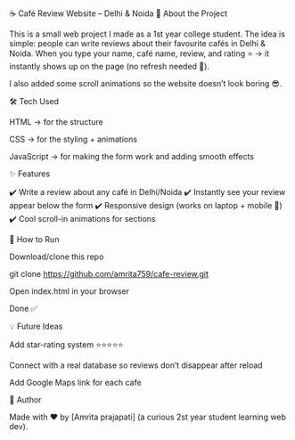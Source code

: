 ☕ Café Review Website – Delhi & Noida
📌 About the Project

This is a small web project I made as a 1st year college student.
The idea is simple: people can write reviews about their favourite cafés in Delhi & Noida.
When you type your name, café name, review, and rating ⭐ → it instantly shows up on the page (no refresh needed 🚀).

I also added some scroll animations so the website doesn’t look boring 😎.

🛠️ Tech Used

HTML → for the structure

CSS → for the styling + animations

JavaScript → for making the form work and adding smooth effects

✨ Features

✔️ Write a review about any café in Delhi/Noida
✔️ Instantly see your review appear below the form
✔️ Responsive design (works on laptop + mobile 📱)
✔️ Cool scroll-in animations for sections


🚀 How to Run

Download/clone this repo

git clone https://github.com/amrita759/cafe-review.git


Open index.html in your browser

Done ✅

💡 Future Ideas

Add star-rating system ⭐⭐⭐⭐⭐

Connect with a real database so reviews don’t disappear after reload

Add Google Maps link for each cafe

🙋 Author

Made with ❤️ by [Amrita prajapati] (a curious 2st year student learning web dev).

